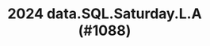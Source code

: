 ---
layout: event
title: "2024 data.SQL.Saturday.L.A (#1088)"
subtitle: ""
tags: ["Los Angeles", "California", "USA", "physical", "2024", "North America"]
thumb: /assets/img/logos/Just_icon_Color_small.png
comments: false
data: SQLSat1088
---